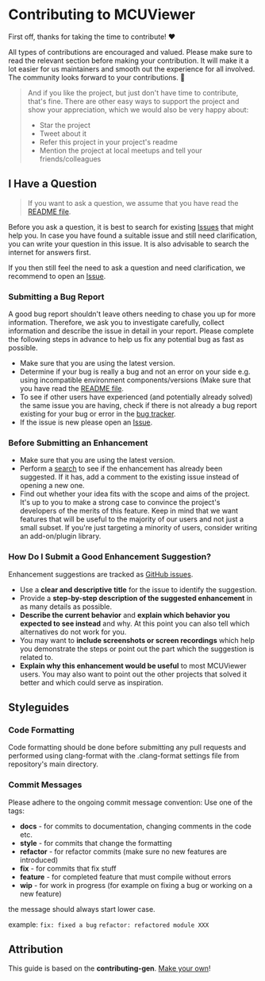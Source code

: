 <!-- omit in toc -->
# Contributing to MCUViewer

First off, thanks for taking the time to contribute! ❤️

All types of contributions are encouraged and valued. Please make sure to read the relevant section before making your contribution. It will make it a lot easier for us maintainers and smooth out the experience for all involved. The community looks forward to your contributions. 🎉

> And if you like the project, but just don't have time to contribute, that's fine. There are other easy ways to support the project and show your appreciation, which we would also be very happy about:
> - Star the project
> - Tweet about it
> - Refer this project in your project's readme
> - Mention the project at local meetups and tell your friends/colleagues

## I Have a Question

> If you want to ask a question, we assume that you have read the [README file](https://github.com/klonyyy/MCUViewer/blob/devel/README.md).

Before you ask a question, it is best to search for existing [Issues](https://github.com/klonyyy/MCUViewer/issues) that might help you. In case you have found a suitable issue and still need clarification, you can write your question in this issue. It is also advisable to search the internet for answers first.

If you then still feel the need to ask a question and need clarification, we recommend to open an [Issue](https://github.com/klonyyy/MCUViewer/issues/new).

<!-- omit in toc -->
### Submitting a Bug Report

A good bug report shouldn't leave others needing to chase you up for more information. Therefore, we ask you to investigate carefully, collect information and describe the issue in detail in your report. Please complete the following steps in advance to help us fix any potential bug as fast as possible.

- Make sure that you are using the latest version.
- Determine if your bug is really a bug and not an error on your side e.g. using incompatible environment components/versions (Make sure that you have read the [README file](https://github.com/klonyyy/MCUViewer/blob/devel/README.md). 
- To see if other users have experienced (and potentially already solved) the same issue you are having, check if there is not already a bug report existing for your bug or error in the [bug tracker](https://github.com/klonyyy/MCUViewer/issues?q=label%3Abug).
- If the issue is new please open an [Issue](https://github.com/klonyyy/MCUViewer/issues/new).

<!-- omit in toc -->
### Before Submitting an Enhancement

- Make sure that you are using the latest version.
- Perform a [search](https://github.com/klonyyy/MCUViewer/issues) to see if the enhancement has already been suggested. If it has, add a comment to the existing issue instead of opening a new one.
- Find out whether your idea fits with the scope and aims of the project. It's up to you to make a strong case to convince the project's developers of the merits of this feature. Keep in mind that we want features that will be useful to the majority of our users and not just a small subset. If you're just targeting a minority of users, consider writing an add-on/plugin library.

<!-- omit in toc -->
### How Do I Submit a Good Enhancement Suggestion?

Enhancement suggestions are tracked as [GitHub issues](https://github.com/klonyyy/MCUViewer/issues).

- Use a **clear and descriptive title** for the issue to identify the suggestion.
- Provide a **step-by-step description of the suggested enhancement** in as many details as possible.
- **Describe the current behavior** and **explain which behavior you expected to see instead** and why. At this point you can also tell which alternatives do not work for you.
- You may want to **include screenshots or screen recordings** which help you demonstrate the steps or point out the part which the suggestion is related to.
- **Explain why this enhancement would be useful** to most MCUViewer users. You may also want to point out the other projects that solved it better and which could serve as inspiration.


## Styleguides

### Code Formatting
Code formatting should be done before submitting any pull requests and performed using clang-format with the .clang-format settings file from repository's main directory. 

### Commit Messages
Please adhere to the ongoing commit message convention: 
Use one of the tags: 
- **docs** - for commits to documentation, changing comments in the code etc.
- **style** - for commits that change the formatting
- **refactor** - for refactor commits (make sure no new features are introduced)
- **fix** - for commits that fix stuff
- **feature** - for completed feature that must compile without errors
- **wip** - for work in progress (for example on fixing a bug or working on a new feature)

the message should always start lower case.

example:
`fix: fixed a bug`
`refactor: refactored module XXX`

## Attribution
This guide is based on the **contributing-gen**. [Make your own](https://github.com/bttger/contributing-gen)!

